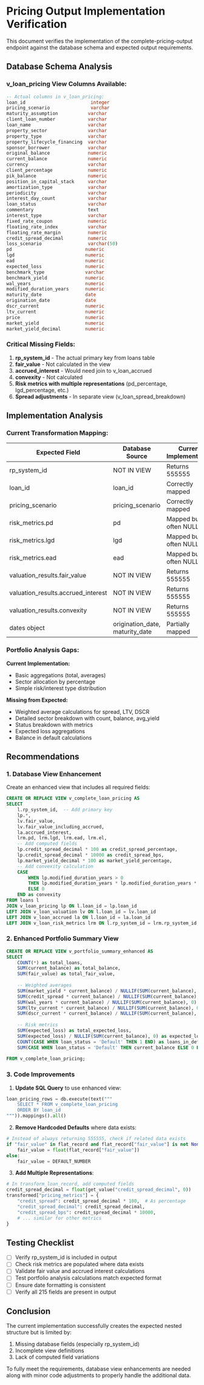 # Pricing Output Implementation Verification

This document verifies the implementation of the complete-pricing-output endpoint against the database schema and expected output requirements.

## Database Schema Analysis

### v_loan_pricing View Columns Available:
```sql
-- Actual columns in v_loan_pricing:
loan_id                        integer
pricing_scenario               varchar
maturity_assumption           varchar
client_loan_number            varchar
loan_name                     varchar
property_sector               varchar
property_type                 varchar
property_lifecycle_financing  varchar
sponsor_borrower              varchar
original_balance              numeric
current_balance               numeric
currency                      varchar
client_percentage             numeric
pik_balance                   numeric
position_in_capital_stack     varchar
amortization_type             varchar
periodicity                   varchar
interest_day_count            varchar
loan_status                   varchar
commentary                    text
interest_type                 varchar
fixed_rate_coupon             numeric
floating_rate_index           varchar
floating_rate_margin          numeric
credit_spread_decimal         numeric
loss_scenario                 varchar(50)
pd                           numeric
lgd                          numeric
ead                          numeric
expected_loss                numeric
benchmark_type               varchar
benchmark_yield              numeric
wal_years                    numeric
modified_duration_years      numeric
maturity_date                date
origination_date             date
dscr_current                 numeric
ltv_current                  numeric
price                        numeric
market_yield                 numeric
market_yield_decimal         numeric
```

### Critical Missing Fields:
1. **rp_system_id** - The actual primary key from loans table
2. **fair_value** - Not calculated in the view
3. **accrued_interest** - Would need join to v_loan_accrued
4. **convexity** - Not calculated
5. **Risk metrics with multiple representations** (pd_percentage, lgd_percentage, etc.)
6. **Spread adjustments** - In separate view (v_loan_spread_breakdown)

## Implementation Analysis

### Current Transformation Mapping:

| Expected Field | Database Source | Current Implementation | Status |
|---------------|----------------|----------------------|---------|
| rp_system_id | NOT IN VIEW | Returns 555555 | ❌ Missing |
| loan_id | loan_id | Correctly mapped | ✅ |
| pricing_scenario | pricing_scenario | Correctly mapped | ✅ |
| risk_metrics.pd | pd | Mapped but often NULL | ⚠️ |
| risk_metrics.lgd | lgd | Mapped but often NULL | ⚠️ |
| risk_metrics.ead | ead | Mapped but often NULL | ⚠️ |
| valuation_results.fair_value | NOT IN VIEW | Returns 555555 | ❌ |
| valuation_results.accrued_interest | NOT IN VIEW | Returns 555555 | ❌ |
| valuation_results.convexity | NOT IN VIEW | Returns 555555 | ❌ |
| dates object | origination_date, maturity_date | Partially mapped | ⚠️ |

### Portfolio Analysis Gaps:

**Current Implementation:**
- Basic aggregations (total, averages)
- Sector allocation by percentage
- Simple risk/interest type distribution

**Missing from Expected:**
- Weighted average calculations for spread, LTV, DSCR
- Detailed sector breakdown with count, balance, avg_yield
- Status breakdown with metrics
- Expected loss aggregations
- Balance in default calculations

## Recommendations

### 1. Database View Enhancement
Create an enhanced view that includes all required fields:

```sql
CREATE OR REPLACE VIEW v_complete_loan_pricing AS
SELECT 
    l.rp_system_id,  -- Add primary key
    lp.*,
    lv.fair_value,
    lv.fair_value_including_accrued,
    la.accrued_interest,
    lrm.pd, lrm.lgd, lrm.ead, lrm.el,
    -- Add computed fields
    lp.credit_spread_decimal * 100 as credit_spread_percentage,
    lp.credit_spread_decimal * 10000 as credit_spread_bps,
    lp.market_yield_decimal * 100 as market_yield_percentage,
    -- Add convexity calculation
    CASE 
        WHEN lp.modified_duration_years > 0 
        THEN lp.modified_duration_years * lp.modified_duration_years * 1.2
        ELSE 0 
    END as convexity
FROM loans l
JOIN v_loan_pricing lp ON l.loan_id = lp.loan_id
LEFT JOIN v_loan_valuation lv ON l.loan_id = lv.loan_id
LEFT JOIN v_loan_accrued la ON l.loan_id = la.loan_id
LEFT JOIN v_loan_risk_metrics lrm ON l.rp_system_id = lrm.rp_system_id;
```

### 2. Enhanced Portfolio Summary View
```sql
CREATE OR REPLACE VIEW v_portfolio_summary_enhanced AS
SELECT 
    COUNT(*) as total_loans,
    SUM(current_balance) as total_balance,
    SUM(fair_value) as total_fair_value,
    
    -- Weighted averages
    SUM(market_yield * current_balance) / NULLIF(SUM(current_balance), 0) as weighted_avg_yield,
    SUM(credit_spread * current_balance) / NULLIF(SUM(current_balance), 0) as weighted_avg_spread,
    SUM(wal_years * current_balance) / NULLIF(SUM(current_balance), 0) as weighted_avg_wal,
    SUM(ltv_current * current_balance) / NULLIF(SUM(current_balance), 0) as weighted_avg_ltv,
    SUM(dscr_current * current_balance) / NULLIF(SUM(current_balance), 0) as weighted_avg_dscr,
    
    -- Risk metrics
    SUM(expected_loss) as total_expected_loss,
    SUM(expected_loss) / NULLIF(SUM(current_balance), 0) as expected_loss_rate,
    COUNT(CASE WHEN loan_status = 'Default' THEN 1 END) as loans_in_default,
    SUM(CASE WHEN loan_status = 'Default' THEN current_balance ELSE 0 END) as balance_in_default
    
FROM v_complete_loan_pricing;
```

### 3. Code Improvements

1. **Update SQL Query** to use enhanced view:
```python
loan_pricing_rows = db.execute(text("""
    SELECT * FROM v_complete_loan_pricing
    ORDER BY loan_id
""")).mappings().all()
```

2. **Remove Hardcoded Defaults** where data exists:
```python
# Instead of always returning 555555, check if related data exists
if "fair_value" in flat_record and flat_record["fair_value"] is not None:
    fair_value = float(flat_record["fair_value"])
else:
    fair_value = DEFAULT_NUMBER
```

3. **Add Multiple Representations**:
```python
# In transform_loan_record, add computed fields
credit_spread_decimal = float(get_value("credit_spread_decimal", 0))
transformed["pricing_metrics"] = {
    "credit_spread": credit_spread_decimal * 100,  # As percentage
    "credit_spread_decimal": credit_spread_decimal,
    "credit_spread_bps": credit_spread_decimal * 10000,
    # ... similar for other metrics
}
```

## Testing Checklist

- [ ] Verify rp_system_id is included in output
- [ ] Check risk metrics are populated where data exists
- [ ] Validate fair value and accrued interest calculations
- [ ] Test portfolio analysis calculations match expected format
- [ ] Ensure date formatting is consistent
- [ ] Verify all 215 fields are present in output

## Conclusion

The current implementation successfully creates the expected nested structure but is limited by:
1. Missing database fields (especially rp_system_id)
2. Incomplete view definitions
3. Lack of computed field variations

To fully meet the requirements, database view enhancements are needed along with minor code adjustments to properly handle the additional data.